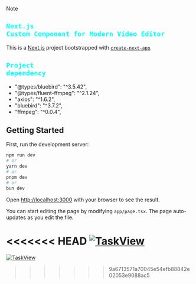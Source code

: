 > [!NOTE]
>
> ## <code style="color : aqua">Next.js Custom Component for Modern Video Editor</code>
>
> This is a [Next.js](https://nextjs.org/) project bootstrapped with [`create-next-app`](https://github.com/vercel/next.js/tree/canary/packages/create-next-app).

## <code style="color: aqua">Project dependency</code>

- "@types/bluebird": "^3.5.42",
- "@types/fluent-ffmpeg": "^2.1.24",
- "axios": "^1.6.2",
- "bluebird": "^3.7.2",
- "ffmpeg": "^0.0.4",

## Getting Started

First, run the development server:

```bash
npm run dev
# or
yarn dev
# or
pnpm dev
# or
bun dev
```

Open [http://localhost:3000](http://localhost:3000) with your browser to see the result.

You can start editing the page by modifying `app/page.tsx`. The page auto-updates as you edit the file.

<<<<<<< HEAD
[![TaskView](https://github.com/carlsenior/Video-Scrubber/assets/135102284/86eea85c-2bd7-4867-8ec2-8f7bc30269be)](https://github.com/carlsenior/Video-Scrubber/assets/135102284/d352bf7f-63ed-446c-b791-94fbec0e7c33)
=======

[![TaskView](https://github.com/carlsenior/Video-Scrubber/assets/135102284/86eea85c-2bd7-4867-8ec2-8f7bc30269be)](https://github.com/carlsenior/Video-Scrubber/assets/135102284/d352bf7f-63ed-446c-b791-94fbec0e7c33)

>>>>>>> 9a6713571a70045e54efb88842e02053e9088ac5
